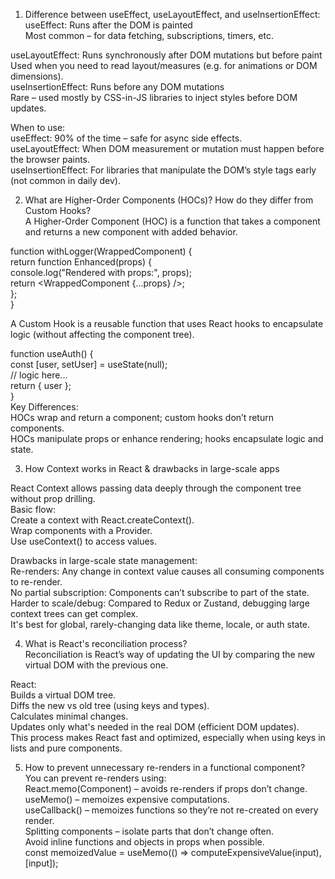 1. Difference between useEffect, useLayoutEffect, and useInsertionEffect:  
useEffect: Runs after the DOM is painted  
           Most common – for data fetching, subscriptions, timers, etc.

useLayoutEffect: Runs synchronously after DOM mutations but before paint  
                 Used when you need to read layout/measures (e.g. for animations or DOM dimensions).  
useInsertionEffect: Runs before any DOM mutations  
                 Rare – used mostly by CSS-in-JS libraries to inject styles before DOM updates.

When to use:  
useEffect: 90% of the time – safe for async side effects.  
useLayoutEffect: When DOM measurement or mutation must happen before the browser paints.  
useInsertionEffect: For libraries that manipulate the DOM’s style tags early (not common in daily dev).

2. What are Higher-Order Components (HOCs)? How do they differ from Custom Hooks?  
A Higher-Order Component (HOC) is a function that takes a component and returns a new component with added behavior.

function withLogger(WrappedComponent) {  
  return function Enhanced(props) {  
    console.log("Rendered with props:", props);  
    return <WrappedComponent {...props} />;  
  };  
}

A Custom Hook is a reusable function that uses React hooks to encapsulate logic (without affecting the component tree).

function useAuth() {  
  const [user, setUser] = useState(null);  
  // logic here...  
  return { user };  
}  
Key Differences:  
HOCs wrap and return a component; custom hooks don’t return components.  
HOCs manipulate props or enhance rendering; hooks encapsulate logic and state.

3. How Context works in React & drawbacks in large-scale apps

React Context allows passing data deeply through the component tree without prop drilling.  
Basic flow:  
Create a context with React.createContext().  
Wrap components with a Provider.  
Use useContext() to access values.

Drawbacks in large-scale state management:  
Re-renders: Any change in context value causes all consuming components to re-render.  
No partial subscription: Components can’t subscribe to part of the state.  
Harder to scale/debug: Compared to Redux or Zustand, debugging large context trees can get complex.  
It's best for global, rarely-changing data like theme, locale, or auth state.

4. What is React's reconciliation process?  
Reconciliation is React’s way of updating the UI by comparing the new virtual DOM with the previous one.

React:  
Builds a virtual DOM tree.  
Diffs the new vs old tree (using keys and types).  
Calculates minimal changes.  
Updates only what's needed in the real DOM (efficient DOM updates).  
This process makes React fast and optimized, especially when using keys in lists and pure components.

5. How to prevent unnecessary re-renders in a functional component?  
You can prevent re-renders using:  
React.memo(Component) – avoids re-renders if props don’t change.  
useMemo() – memoizes expensive computations.  
useCallback() – memoizes functions so they’re not re-created on every render.  
Splitting components – isolate parts that don’t change often.  
Avoid inline functions and objects in props when possible.  
const memoizedValue = useMemo(() => computeExpensiveValue(input), [input]);


